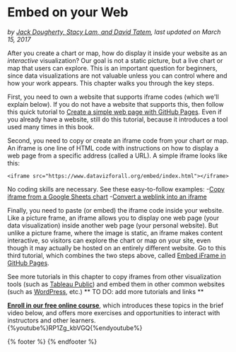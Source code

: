# Embed on your Web
*by [Jack Dougherty, Stacy Lam, and David Tatem](../introduction/who.md), last updated on March 15, 2017*

After you create a chart or map, how do display it inside your website as an *interactive* visualization? Our goal is not a static picture, but a live chart or map that users can explore. This is an important question for beginners, since data visualizations are not valuable unless you can control where and how your work appears. This chapter walks you through the key steps.

First, you need to own a website that supports iframe codes (which we'll explain below). If you do not have a website that supports this, then follow this quick tutorial to [Create a simple web page with GitHub Pages](github-pages). Even if you already have a website, still do this tutorial, because it introduces a tool used many times in this book.

Second, you need to copy or create an iframe code from your chart or map. An iframe is one line of HTML code with instructions on how to display a web page from a specific address (called a URL). A simple iframe looks like this:
```
<iframe src="https://www.datavizforall.org/embed/index.html"></iframe>
```
No coding skills are necessary. See these easy-to-follow examples:
-[Copy iframe from a Google Sheets chart](iframe-google-sheets/)
-[Convert a weblink into an iframe](link-to-iframe)

Finally, you need to paste (or embed) the iframe code inside your website. Like a picture frame, an iframe allows you to display one web page (your data visualization) inside another web page (your personal website). But unlike a picture frame, where the image is static, an iframe makes content interactive, so visitors can explore the chart or map on your site, even though it may actually be hosted on an entirely different website. Go to this third tutorial, which combines the two steps above, called [Embed iFrame in GitHub Pages](iframe-github).

See more tutorials in this chapter to copy iframes from other visualization tools (such as [Tableau Public](iframe-tableau)) and embed them in other common websites (such as [WordPress](iframe-wordpress), etc.) ** TO DO: add more tutorials and links **

**[Enroll in our free online course](../../enroll)**, which introduces these topics in the brief video below, and offers more exercises and opportunities to interact with instructors and other learners.
{%youtube%}RP1Zg_kbVGQ{%endyoutube%}

{% footer %}
{% endfooter %}
